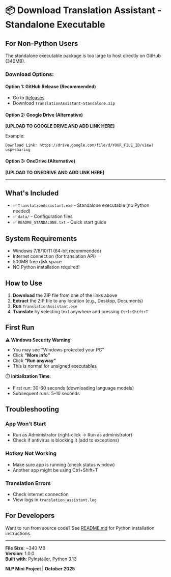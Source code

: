 # 📦 Download Translation Assistant - Standalone Executable

## For Non-Python Users

The standalone executable package is too large to host directly on GitHub (340MB).

### Download Options:

#### Option 1: GitHub Release (Recommended)
- Go to [Releases](https://github.com/bohradivyansh-maker/translation-assistant/releases)
- Download `TranslationAssistant-Standalone.zip`

#### Option 2: Google Drive (Alternative)
**[UPLOAD TO GOOGLE DRIVE AND ADD LINK HERE]**

Example:
```
Download Link: https://drive.google.com/file/d/YOUR_FILE_ID/view?usp=sharing
```

#### Option 3: OneDrive (Alternative)
**[UPLOAD TO ONEDRIVE AND ADD LINK HERE]**

---

## What's Included

- ✅ `TranslationAssistant.exe` - Standalone executable (no Python needed)
- ✅ `data/` - Configuration files
- ✅ `README_STANDALONE.txt` - Quick start guide

## System Requirements

- Windows 7/8/10/11 (64-bit recommended)
- Internet connection (for translation API)
- 500MB free disk space
- NO Python installation required!

## How to Use

1. **Download** the ZIP file from one of the links above
2. **Extract** the ZIP file to any location (e.g., Desktop, Documents)
3. **Run** `TranslationAssistant.exe`
4. **Translate** by selecting text anywhere and pressing `Ctrl+Shift+T`

## First Run

⚠️ **Windows Security Warning**: 
- You may see "Windows protected your PC"
- Click **"More info"**
- Click **"Run anyway"**
- This is normal for unsigned executables

⏱️ **Initialization Time**:
- First run: 30-60 seconds (downloading language models)
- Subsequent runs: 5-10 seconds

## Troubleshooting

### App Won't Start
- Run as Administrator (right-click → Run as administrator)
- Check if antivirus is blocking it (add to exceptions)

### Hotkey Not Working
- Make sure app is running (check status window)
- Another app might be using Ctrl+Shift+T

### Translation Errors
- Check internet connection
- View logs in `translation_assistant.log`

## For Developers

Want to run from source code? See [README.md](README.md) for Python installation instructions.

---

**File Size**: ~340 MB  
**Version**: 1.0.0  
**Built with**: PyInstaller, Python 3.13

**NLP Mini Project | October 2025**
